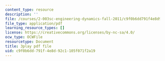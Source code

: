 ```yaml
---
content_type: resource
description: ''
file: /courses/2-003sc-engineering-dynamics-fall-2011/c9f0b6dd791f4e8d92c1105f071f2a19_wERH7LtoUuE.pdf
file_type: application/pdf
learning_resource_types: []
license: https://creativecommons.org/licenses/by-nc-sa/4.0/
ocw_type: OCWFile
resourcetype: Document
title: 3play pdf file
uid: c9f0b6dd-791f-4e8d-92c1-105f071f2a19
---
```

